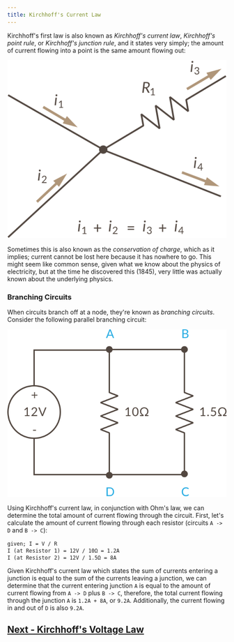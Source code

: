 ```yaml
---
title: Kirchhoff's Current Law
---
```


Kirchhoff's first law is also known as _Kirchhoff's current law_, _Kirchhoff's point rule_, or _Kirchhoff's junction rule_, and it states very simply; the amount of current flowing into a point is the same amount flowing out:

![](../Kirchhoffs_Current_Law.svg)

Sometimes this is also known as the _conservation of charge_, which as it implies; current cannot be lost here because it has nowhere to go. This might seem like common sense, given what we know about the physics of electricity, but at the time he discovered this (1845), very little was actually known about the underlying physics. 

<!--

[algebraic Σ I<sub>IN</sub> = Σ I<sub>OUT</sub>]

[current in are +, currents leaving are -]

-->

### Branching Circuits

When circuits branch off at a node, they're known as _branching circuits_. Consider the following parallel branching circuit:

![](../Current_Law_Parallel_Circuit.svg)

Using Kirchhoff's current law, in conjunction with Ohm's law, we can determine the total amount of current flowing through the circuit. First, let's calculate the amount of current flowing through each resistor (circuits `A -> D` and `B -> C`):

```
given; I = V / R
I (at Resistor 1) = 12V / 10Ω = 1.2A
I (at Resistor 2) = 12V / 1.5Ω = 8A
```

Given Kirchhoff's current law which states the sum of currents entering a junction is equal to the sum of the currents leaving a junction, we can determine that the current entering junction `A` is equal to the amount of current flowing from `A -> D` plus `B -> C`, therefore, the total current flowing through the junction `A` is `1.2A + 8A`, or `9.2A`. Additionally, the current flowing in and out of `D` is also `9.2A`.



## [Next - Kirchhoff's Voltage Law](../Kirchhoffs_Voltage_Law)
